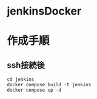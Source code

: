 # jenkinsDocker

# 作成手順
## ssh接続後

```
cd jenkins
docker compose build -t jenkins
docker compose up -d
```
